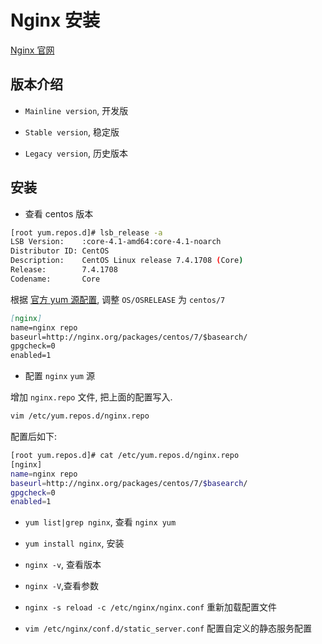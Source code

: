 # Nginx 安装

[Nginx 官网](http://nginx.org/)

## 版本介绍

- `Mainline version`, 开发版

- `Stable version`, 稳定版

- `Legacy version`, 历史版本

## 安装

- 查看 centos 版本

```bash {1}
[root yum.repos.d]# lsb_release -a
LSB Version:    :core-4.1-amd64:core-4.1-noarch
Distributor ID: CentOS
Description:    CentOS Linux release 7.4.1708 (Core) 
Release:        7.4.1708
Codename:       Core
```

根据 [官方 yum 源配置](http://nginx.org/en/linux_packages.html#stable), 调整 `OS/OSRELEASE` 为 `centos/7`

```md
[nginx]
name=nginx repo
baseurl=http://nginx.org/packages/centos/7/$basearch/
gpgcheck=0
enabled=1
```

- 配置 `nginx` `yum` 源

增加 `nginx.repo` 文件, 把上面的配置写入.

```bash
vim /etc/yum.repos.d/nginx.repo
```

配置后如下:

```bash
[root yum.repos.d]# cat /etc/yum.repos.d/nginx.repo
[nginx]
name=nginx repo
baseurl=http://nginx.org/packages/centos/7/$basearch/
gpgcheck=0
enabled=1
```

- `yum list|grep nginx`, 查看 `nginx yum`

- `yum install nginx`, 安装

- `nginx -v`, 查看版本

- `nginx -V`,查看参数

- `nginx -s reload -c /etc/nginx/nginx.conf` 重新加载配置文件

- `vim /etc/nginx/conf.d/static_server.conf` 配置自定义的静态服务配置